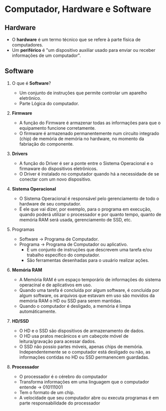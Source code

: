 # Computador, Hardware e Software

## Hardware

- O **hardware** é um termo técnico que se refere à parte física de computadores.
- Um **periférico** é "um dispositivo auxiliar usado para enviar ou receber informações de um computador".

## Software 

1. O que é **Software**?

    - Um conjunto de instruções que permite controlar um aparelho eletrônico.
    - Parte Lógica do computador.

2. **Firmware**

    - A função do Firmware é armazenar todas as informações para que o equipamento funcione corretamente.
    - O firmware é armazenado permanentemente num circuito integrado (chip) de memória de memória no hardware, no momento da fabriação do componente.

3. **Drivers**

    - A função do Driver é ser a ponte entre o Sistema Operacional e o firmaware do dispositivos eletrônicos.
    - O Driver é instalado no computador quando há a necessidade de se conectar com um novo dispositivo.

4. **Sistema Operacional**

    - O Sistema Operacional é responsável pelo gerenciamento de todo o hardware de seu computador.
    - É ele que vai dizer, por exemplo, para o programa em execução, quando poderá utilizar o processador e por quanto tempo, quanto de memória RAM será usada, gerenciamento de SSD, etc.

5. Programas

    - Software -> Programa de Computador.
    - Programa -> Programa de Computador ou aplicativo.
        - É um conjunto de instruções que descrevem uma tarefa e/ou trabalho específico do computador.
        - São ferramentas desenhadas para o usuário realizar ações.

6. **Memória RAM**

    - A Memória RAM é um espaço temporário de informações do sistema operacinal e de aplicativos em uso.
    - Quando uma tarefa é concluída por algum software, é concluída por algum software, os arquivos que estavam em uso são movidos da memória RAM o HD ou SSD para serem mantidas.
    - Quando o computador é desligado, a memória é limpa automáticamente.

7. **HD/SSD**

    - O HD e o SSD são dispositivos de armazenamento de dados.
    - O HD usa pratos mecânicos e um cabeçote móvel de leitura/gravação para acessar dados.
    - O SSD não possio partes móveis, apenas chips de memória.
Independentemente se o computador está desligado ou não, as informações contidas no HD ou SSD permanencem guardadas.

8. **Processador**

    - O processador é o cérebro do computador
    - Transforma informações em uma linguagem que o computador entende -> 010111001
    - Tem o formato de um chip.
    - A velocidade que seu computador abre ou executa programas é em parte responsabilidade do processador
